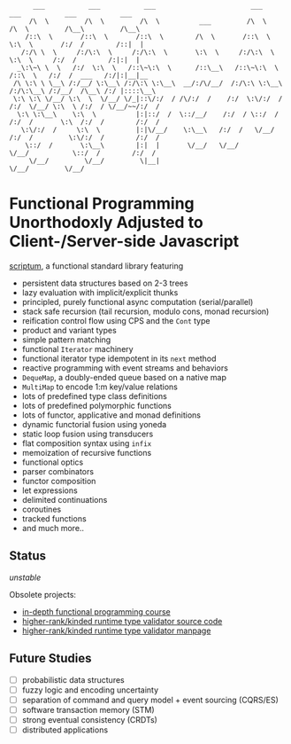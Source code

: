 ```
      ___           ___           ___                        ___          ___           ___           ___     
     /\  \         /\  \         /\  \          ___         /\  \        /\  \         /\__\         /\__\    
    /::\  \       /::\  \       /::\  \        /\  \       /::\  \       \:\  \       /:/  /        /::|  |   
   /:/\ \  \     /:/\:\  \     /:/\:\  \       \:\  \     /:/\:\  \       \:\  \     /:/  /        /:|:|  |   
  _\:\~\ \  \   /:/  \:\  \   /::\~\:\  \      /::\__\   /::\~\:\  \      /::\  \   /:/  /  ___   /:/|:|__|__ 
 /\ \:\ \ \__\ /:/__/ \:\__\ /:/\:\ \:\__\  __/:/\/__/  /:/\:\ \:\__\    /:/\:\__\ /:/__/  /\__\ /:/ |::::\__\
 \:\ \:\ \/__/ \:\  \  \/__/ \/_|::\/:/  / /\/:/  /    /:/  \:\/:/  /   /:/  \/__/ \:\  \ /:/  / \/__/~~/:/  /
  \:\ \:\__\    \:\  \          |:|::/  /  \::/__/    /:/  / \::/  /   /:/  /       \:\  /:/  /        /:/  / 
   \:\/:/  /     \:\  \         |:|\/__/    \:\__\   /:/  /   \/__/   /:/  /         \:\/:/  /        /:/  /  
    \::/  /       \:\__\        |:|  |       \/__/   \/__/            \/__/           \::/  /        /:/  /   
     \/__/         \/__/         \|__|                                                 \/__/         \/__/    
```                                   


# Functional Programming Unorthodoxly Adjusted to Client-/Server-side Javascript

[scriptum](https://github.com/kongware/scriptum/blob/master/scriptum.js), a functional standard library featuring

* persistent data structures based on 2-3 trees
* lazy evaluation with implicit/explicit thunks
* principled, purely functional async computation (serial/parallel)
* stack safe recursion (tail recursion, modulo cons, monad recursion)
* reification control flow using CPS and the `Cont` type
* product and variant types
* simple pattern matching
* functional `Iterator` machinery
* functional iterator type idempotent in its `next` method
* reactive programming with event streams and behaviors
* `DequeMap`, a doubly-ended queue based on a native map
* `MultiMap` to encode 1:m key/value relations
* lots of predefined type class definitions
* lots of predefined polymorphic functions
* lots of functor, applicative and monad definitions
* dynamic functorial fusion using yoneda
* static loop fusion using transducers
* flat composition syntax using `infix`
* memoization of recursive functions
* functional optics
* parser combinators
* functor composition
* let expressions
* delimited continuations
* coroutines
* tracked functions
* and much more..

## Status

_unstable_

Obsolete projects:

* [in-depth functional programming course](https://github.com/kongware/scriptum/blob/7172eb77cbd494938eb3ded6ab402ee81bd23555/course/ch-001.md)
* [higher-rank/kinded runtime type validator source code](https://github.com/kongware/scriptum/blob/master/src/validator.js)
* [higher-rank/kinded runtime type validator manpage](https://github.com/kongware/scriptum/blob/7172eb77cbd494938eb3ded6ab402ee81bd23555/validator.md)

## Future Studies

- [ ] probabilistic data structures
- [ ] fuzzy logic and encoding uncertainty
- [ ] separation of command and query model + event sourcing (CQRS/ES)
- [ ] software transaction memory (STM) 
- [ ] strong eventual consistency (CRDTs)
- [ ] distributed applications
